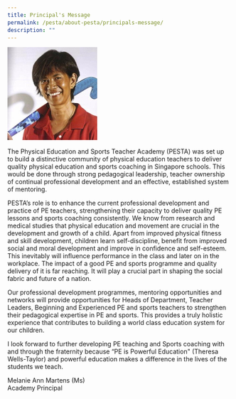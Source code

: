 ```yaml
---
title: Principal's Message
permalink: /pesta/about-pesta/principals-message/
description: ""
---
```

<img src="/images/principal-photo.jpeg"  
style="width:40%">

The Physical Education and Sports Teacher Academy (PESTA) was set up to build a distinctive community of physical education teachers to deliver quality physical education and sports coaching in Singapore schools. This would be done through strong pedagogical leadership, teacher ownership of continual professional development and an effective, established system of mentoring.

PESTA’s role is to enhance the current professional development and practice of PE teachers, strengthening their capacity to deliver quality PE lessons and sports coaching consistently. We know from research and medical studies that physical education and movement are crucial in the development and growth of a child. Apart from improved physical fitness and skill development, children learn self-discipline, benefit from improved social and moral development and improve in confidence and self-esteem. This inevitably will influence performance in the class and later on in the workplace. The impact of a good PE and sports programme and quality delivery of it is far reaching. It will play a crucial part in shaping the social fabric and future of a nation. 

Our professional development programmes, mentoring opportunities and networks will provide opportunities for Heads of Department, Teacher Leaders, Beginning and Experienced PE and sports teachers to strengthen their pedagogical expertise in PE and sports. This provides a truly holistic experience that contributes to building a world class education system for our children.  

I look forward to further developing PE teaching and Sports coaching with and through the fraternity because “PE is Powerful Education" (Theresa Wells-Taylor) and powerful education makes a difference in the lives of the students we teach.

Melanie Ann Martens (Ms)  <br>
Academy Principal